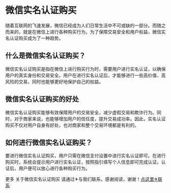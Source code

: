 # 微信实名认证购买

随着互联网的飞速发展，微信已经成为人们日常生活中不可或缺的一部分。而随之而来的，就是在微信上进行各种购买行为。为了保障交易安全和用户权益，微信实名认证购买成为了一种趋势。

## 什么是微信实名认证购买？

微信实名认证购买是指在微信上进行购买行为时，需要用户进行实名认证，以确保用户的真实身份和交易安全。用户在进行实名认证后，才能够进行一些高价值、高风险的交易，同时也能够更好地保护自己的权益。

## 微信实名认证购买的好处

微信实名认证购买能够有效保障用户的交易安全，减少虚假交易和欺诈行为。同时，对于商家来说，也能够增加用户的信任度，提升交易成功率。因此，实名认证购买不仅对用户自身有好处，也对商家和整个交易环境都是有利的。

## 如何进行微信实名认证购买？

要进行微信实名认证购买，用户只需在微信支付设置中进行实名认证即可。在进行购买时，系统会提示用户进行实名认证，按照指引填写个人信息即可完成认证。认证后，用户便可以放心进行各种购买行为。

更多 关于微信实名认证购买 请通过✈与我们联系，感谢阅读，谢谢！[点这里✈联系](https://w.k02.cc)